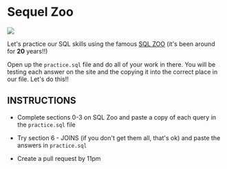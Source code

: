 # Sequel Zoo

![](https://i.imgur.com/I5KQ9Dv.gif)

Let's practice our SQL skills using the famous [SQL ZOO](https://sqlzoo.net/) (it's been around for **20** years!!)

Open up the `practice.sql` file and do all of your work in there. You will be testing each answer on the site and the copying it into the correct place in our file. Let's do this!!

## INSTRUCTIONS

- Complete sections 0-3 on SQL Zoo and paste a copy of each query in the `practice.sql` file

- Try section 6 - JOINS (if you don't get them all, that's ok) and paste the answers in `practice.sql`

- Create a pull request by 11pm
